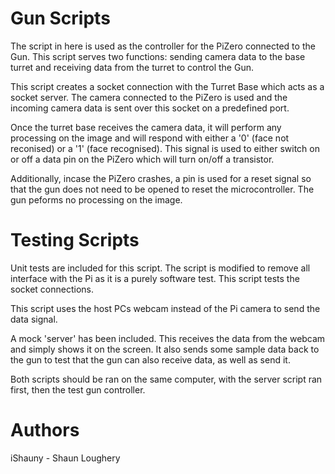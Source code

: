# Gun Scripts
The script in here is used as the controller for the PiZero connected to the Gun. This script serves two functions: sending camera data to the base turret and receiving data from the turret to control the Gun.

This script creates a socket connection with the Turret Base which acts as a socket server. The camera connected to the PiZero is used and the incoming camera data is sent over this socket on a predefined port.

Once the turret base receives the camera data, it will perform any processing on the image and will respond with either a '0' (face not reconised) or a '1' (face recognised). This signal is used to either switch on or off a data pin on the PiZero which will turn on/off a transistor.

Additionally, incase the PiZero crashes, a pin is used for a reset signal so that the gun does not need to be opened to reset the microcontroller. The gun peforms no processing on the image.

# Testing Scripts
Unit tests are included for this script. The script is modified to remove all interface with the Pi as it is a purely software test. This script tests the socket connections.

This script uses the host PCs webcam instead of the Pi camera to send the data signal. 

A mock 'server' has been included. This receives the data from the webcam and simply shows it on the screen. It also sends some sample data back to the gun to test that the gun can also receive data, as well as send it. 

Both scripts should be ran on the same computer, with the server script ran first, then the test gun controller.

# Authors
iShauny - Shaun Loughery
